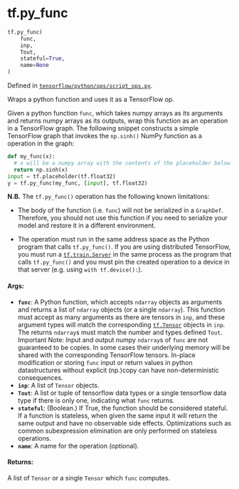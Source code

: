 <div itemscope itemtype="http://developers.google.com/ReferenceObject">
<meta itemprop="name" content="tf.py_func" />
<meta itemprop="path" content="Stable" />
</div>

# tf.py_func

``` python
tf.py_func(
    func,
    inp,
    Tout,
    stateful=True,
    name=None
)
```



Defined in [`tensorflow/python/ops/script_ops.py`](/code/stable/tensorflow/python/ops/script_ops.py).

Wraps a python function and uses it as a TensorFlow op.

Given a python function `func`, which takes numpy arrays as its
arguments and returns numpy arrays as its outputs, wrap this function as an
operation in a TensorFlow graph. The following snippet constructs a simple
TensorFlow graph that invokes the `np.sinh()` NumPy function as a operation
in the graph:

```python
def my_func(x):
  # x will be a numpy array with the contents of the placeholder below
  return np.sinh(x)
input = tf.placeholder(tf.float32)
y = tf.py_func(my_func, [input], tf.float32)
```

**N.B.** The `tf.py_func()` operation has the following known limitations:

* The body of the function (i.e. `func`) will not be serialized in a
  `GraphDef`. Therefore, you should not use this function if you need to
  serialize your model and restore it in a different environment.

* The operation must run in the same address space as the Python program
  that calls `tf.py_func()`. If you are using distributed TensorFlow, you
  must run a <a href="../tf/train/Server.md"><code>tf.train.Server</code></a> in the same process as the program that calls
  `tf.py_func()` and you must pin the created operation to a device in that
  server (e.g. using `with tf.device():`).

#### Args:

* <b>`func`</b>: A Python function, which accepts `ndarray` objects as arguments and
    returns a list of `ndarray` objects (or a single `ndarray`). This function
    must accept as many arguments as there are tensors in `inp`, and these
    argument types will match the corresponding <a href="../tf/Tensor.md"><code>tf.Tensor</code></a> objects
    in `inp`. The returns `ndarray`s must match the number and types defined
    `Tout`.
    Important Note: Input and output numpy `ndarray`s of `func` are not
    guaranteed to be copies. In some cases their underlying memory will be
    shared with the corresponding TensorFlow tensors.
    In-place modification or storing `func` input or return values in
    python datastructures without explicit (np.)copy
    can have non-deterministic consequences.
* <b>`inp`</b>: A list of `Tensor` objects.
* <b>`Tout`</b>: A list or tuple of tensorflow data types or a single tensorflow data
    type if there is only one, indicating what `func` returns.
* <b>`stateful`</b>: (Boolean.) If True, the function should be considered stateful.
    If a function is stateless, when given the same input it will return the
    same output and have no observable side effects. Optimizations such as
    common subexpression elimination are only performed on stateless
    operations.
* <b>`name`</b>: A name for the operation (optional).


#### Returns:

A list of `Tensor` or a single `Tensor` which `func` computes.